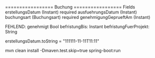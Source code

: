
================= Buchung =================
Fields
erstellungsDatum (Instant) required
ausfuehrungsDatum (Instant)
buchungsart (Buchungsart) required
genehmigungGeprueftAm (Instant)


FEHLEND:
genehmigt Bool 
befristungBis: Instant
befristungFuerProjekt: String



erstellungsDatum.toString = "111111-11-11T11:11"

mvn clean install -Dmaven.test.skip=true spring-boot:run